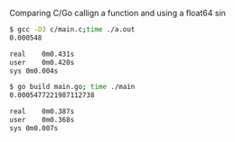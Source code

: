 Comparing C/Go callign a function and using a float64 sin

```bash
$ gcc -O3 c/main.c;time ./a.out 
0.000548

real	0m0.431s
user	0m0.420s
sys	0m0.004s

$ go build main.go; time ./main
0.0005477221987112738

real	0m0.387s
user	0m0.368s
sys	0m0.007s
```
